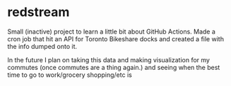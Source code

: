 # redstream

Small (inactive) project to learn a little bit about GitHub Actions. Made a cron job that hit an API for Toronto Bikeshare docks and created a file with the info dumped onto it.

In the future I plan on taking this data and making visualization for my commutes (once commutes are a thing again.) and seeing when the best time to go to work/grocery shopping/etc is
